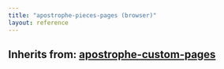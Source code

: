 ```yaml
---
title: "apostrophe-pieces-pages (browser)"
layout: reference
---
```

## Inherits from: [apostrophe-custom-pages](../apostrophe-custom-pages/browser-apostrophe-custom-pages.html)

